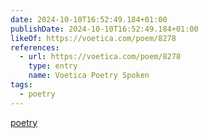 ```yaml
---
date: 2024-10-10T16:52:49.184+01:00
publishDate: 2024-10-10T16:52:49.184+01:00
likeOf: https://voetica.com/poem/8278
references:
  - url: https://voetica.com/poem/8278
    type: entry
    name: Voetica Poetry Spoken
tags:
  - poetry
---
```


[poetry](/tags/poetry)
